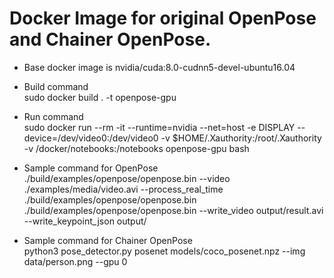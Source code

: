 # Docker Image for original OpenPose and Chainer OpenPose.

* Base docker image is nvidia/cuda:8.0-cudnn5-devel-ubuntu16.04
* Build command  
sudo docker build . -t openpose-gpu
* Run command   
sudo docker run --rm -it --runtime=nvidia --net=host -e DISPLAY --device=/dev/video0:/dev/video0 -v $HOME/.Xauthority:/root/.Xauthority -v /docker/notebooks:/notebooks openpose-gpu bash

* Sample command for OpenPose  
./build/examples/openpose/openpose.bin --video ./examples/media/video.avi --process_real_time  
./build/examples/openpose/openpose.bin  
./build/examples/openpose/openpose.bin --write_video output/result.avi --write_keypoint_json output/

* Sample command for Chainer OpenPose   
python3 pose_detector.py posenet models/coco_posenet.npz --img data/person.png --gpu 0
